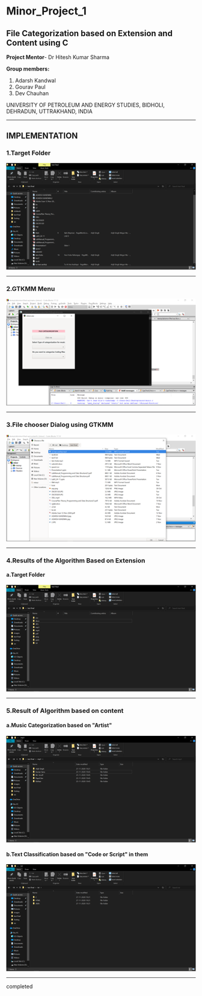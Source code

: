 # Minor_Project_1

## File Categorization based on Extension and Content using C

<b>Project Mentor</b>- Dr Hitesh Kumar Sharma

<b>Group members:</b>
1. Adarsh Kandwal
2. Gourav Paul
3. Dev Chauhan

UNIVERSITY OF PETROLEUM AND ENERGY STUDIES,
BIDHOLI, DEHRADUN, UTTRAKHAND, INDIA
<hr>
<h2>IMPLEMENTATION</h2>

<h3>1.Target Folder</h3>
<img src="images/before.png">
<hr>
<h3>2.GTKMM Menu</h3>
<img src="images/finalmenu.png">
<hr>
<h3>3.File chooser Dialog using GTKMM</h3>
<img src="images/gtkchooser.png">
<hr>
<h3>4.Results of the Algorithm Based on Extension</h3>
<h4> a.Target Folder</h4>
<img src="images/final1.png">
<hr>
<h3>5.Result of Algorithm based on content</h3>
<h4>a.Music Categorization based on "Artist"<h4>
<img src="images/contentmusic.png">
<h4>b.Text Classification based on "Code or Script" in them</h4>
<img src="images/contentfile.png">
<hr>
completed
